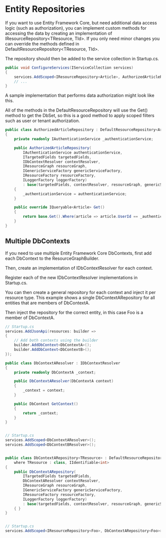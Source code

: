 # Entity Repositories

If you want to use Entity Framework Core, but need additional data access logic (such as authorization), you can implement custom methods for accessing the data by creating an implementation of IResourceRepository<TResource, TId>. If you only need minor changes you can override the methods defined in DefaultResourceRepository<TResource, TId>.

The repository should then be added to the service collection in Startup.cs.

```c#
public void ConfigureServices(IServiceCollection services) 
{
    services.AddScoped<IResourceRepository<Article>, AuthorizedArticleRepository>();
    // ...
}
```

A sample implementation that performs data authorization might look like this.

All of the methods in the DefaultResourceRepository will use the Get() method to get the DbSet<TEntity>, so this is a good method to apply scoped filters such as user or tenant authorization.

```c#
public class AuthorizedArticleRepository : DefaultResourceRepository<Article>
{
    private readonly IAuthenticationService _authenticationService;

    public AuthorizedArticleRepository(
        IAuthenticationService authenticationService,
        ITargetedFields targetedFields,
        IDbContextResolver contextResolver,
        IResourceGraph resourceGraph,
        IGenericServiceFactory genericServiceFactory,
        IResourceFactory resourceFactory,
        ILoggerFactory loggerFactory)
        : base(targetedFields, contextResolver, resourceGraph, genericServiceFactory, resourceFactory, loggerFactory)
    {
        _authenticationService = authenticationService;
    }

    public override IQueryable<Article> Get()
    {
        return base.Get().Where(article => article.UserId == _authenticationService.UserId);
    }
}
```

## Multiple DbContexts

If you need to use multiple Entity Framework Core DbContexts, first add each DbContext to the ResourceGraphBuilder.

Then, create an implementation of IDbContextResolver for each context.

Register each of the new IDbContextResolver implementations in Startup.cs.

You can then create a general repository for each context and inject it per resource type. This example shows a single DbContextARepository for all entities that are members of DbContextA.

Then inject the repository for the correct entity, in this case Foo is a member of DbContextA.

```c#
// Startup.cs
services.AddJsonApi(resources: builder =>
{
    // Add both contexts using the builder
    builder.AddDbContext<DbContextA>();
    builder.AddDbContext<DbContextB>();
});

public class DbContextAResolver : IDbContextResolver
{
    private readonly DbContextA _context;

    public DbContextAResolver(DbContextA context)
    {
        _context = context;
    }

    public DbContext GetContext()
    {
        return _context;
    }
}


// Startup.cs
services.AddScoped<DbContextAResolver>();
services.AddScoped<DbContextBResolver>();


public class DbContextARepository<TResource> : DefaultResourceRepository<TResource>
    where TResource : class, IIdentifiable<int>
{
    public DbContextARepository(
        ITargetedFields targetedFields,
        DbContextAResolver contextResolver,
        IResourceGraph resourceGraph,
        IGenericServiceFactory genericServiceFactory,
        IResourceFactory resourceFactory,
        ILoggerFactory loggerFactory)
        : base(targetedFields, contextResolver, resourceGraph, genericServiceFactory, resourceFactory, loggerFactory)
    { }
}


// Startup.cs
services.AddScoped<IResourceRepository<Foo>, DbContextARepository<Foo>>();
```